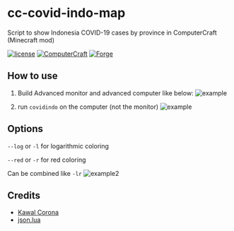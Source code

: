 # cc-covid-indo-map
Script to show Indonesia COVID-19 cases by province in ComputerCraft (Minecraft mod)

[![license](https://img.shields.io/static/v1?label=license&message=MIT&color=critical&style=flat-square)](https://opensource.org/licenses/MIT) [![ComputerCraft](https://img.shields.io/static/v1?label=ComputerCraft&message=1.86.2&color=green&style=flat-square)](https://github.com/SquidDev-CC/CC-Tweaked/releases/tag/v1.15.2-1.86.2) [![Forge](https://img.shields.io/static/v1?label=MCForge&message=31.1.0&color=DFA86A&style=flat-square&logo=Conda-Forge&labelColor=26303D)](http://files.minecraftforge.net/maven/net/minecraftforge/forge/index_1.15.2.html)

## How to use
1. Build Advanced monitor and advanced computer like below:
![example](https://camo.githubusercontent.com/09a61f3ccc009a919d6efd2ad82100796153f42c/68747470733a2f2f692e6962622e636f2f334242797842732f323032302d30332d32382d31372d33342d31332e706e67)

2. run `covidindo` on the computer (not the monitor)
![example](https://i.ibb.co/n7b7W9j/2020-04-01-08-47-21.png)

## Options
`--log` or `-l` for logarithmic coloring

`--red` or `-r` for red coloring

Can be combined like `-lr`
![example2](https://i.ibb.co/tL6nPLg/2020-04-01-08-59-07.png)

## Credits
* [Kawal Corona](https://kawalcorona.com/)
* [json.lua](https://github.com/rxi/json.lua)

